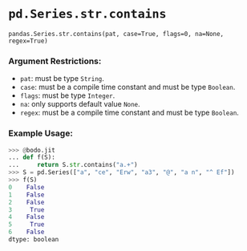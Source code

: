 # `pd.Series.str.contains`

`pandas.Series.str.contains(pat, case=True, flags=0, na=None, regex=True)`

### Argument Restrictions:
 * `pat`: must be type `String`.
 * `case`: must be a compile time constant and must be type `Boolean`.
 * `flags`: must be type `Integer`.
 * `na`: only supports default value `None`.
 * `regex`: must be a compile time constant and must be type `Boolean`.

### Example Usage:
``` py
>>> @bodo.jit
... def f(S):
...     return S.str.contains("a.+")
>>> S = pd.Series(["a", "ce", "Erw", "a3", "@", "a n", "^ Ef"])
>>> f(S)
0    False
1    False
2    False
3     True
4    False
5     True
6    False
dtype: boolean
```

